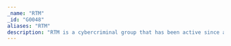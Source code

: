 ```yaml
---
_name: "RTM"
_id: "G0048"
aliases: "RTM"
description: "RTM is a cybercriminal group that has been active since at least 2015 and is primarily interested in users of remote banking systems in Russia and neighboring countries. The group uses a Trojan by the same name (RTM). "
---
```

